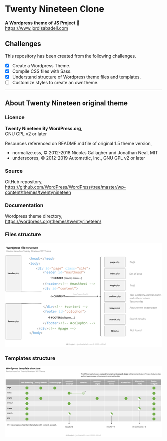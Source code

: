 # Twenty Nineteen Clone
**A Wordpress theme of JS Project** :rocket:  
https://www.jordisabadell.com

## Challenges
This repository has been created from the following challenges.

- [x] Create a Wordpress Theme.
- [x] Compile CSS files with Sass.
- [x] Understand structure of Wordpress theme files and templates.
- [ ] Customize styles to create an own theme.

---

## About Twenty Nineteen original theme

### Licence
**Twenty Nineteen By WordPress.org**,  
GNU GPL v2 or later  
  
Resources referenced on README.md file of original  1.5 theme version,
* normalize.css, © 2012-2018 Nicolas Gallagher and Jonathan Neal, MIT
* underscores, © 2012-2019 Automattic, Inc., GNU GPL v2 or later

### Source
GitHub repository,  
https://github.com/WordPress/WordPress/tree/master/wp-content/themes/twentynineteen

### Documentation
Wordpress theme directory,  
https://wordpress.org/themes/twentynineteen/

### Files structure

![Image description](/docs/wordpress-file-structure-diagram.png)

### Templates structure

![Image description](/docs/wordpress-template-structure-diagram.png)
